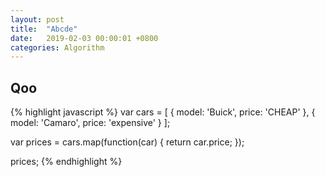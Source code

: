 ```yaml
---
layout: post
title:  "Abcde"
date:   2019-02-03 00:00:01 +0800
categories: Algorithm
---
```



## Qoo
{% highlight javascript %}
var cars = [
  { model: 'Buick', price: 'CHEAP' },
  { model: 'Camaro', price: 'expensive' }
];

var prices = cars.map(function(car) {
  return car.price;
});

prices;
{% endhighlight %}
